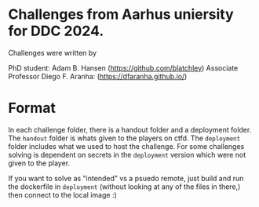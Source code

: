 # Challenges from Aarhus uniersity for DDC 2024.

Challenges were written by 

PhD student: Adam B. Hansen (https://github.com/blatchley)
Associate Professor Diego F. Aranha: (https://dfaranha.github.io/)


# Format
In each challenge folder, there is a handout folder and a deployment folder.
The `handout` folder is whats given to the players on ctfd.
The `deployment` folder includes what we used to host the challenge.
For some challenges solving is dependent on secrets in the `deployment` version which were not given to the player.

If you want to solve as "intended" vs a psuedo remote, just build and run the dockerfile in `deployment` (without looking at any of the files in there,) then connect to the local image :)
